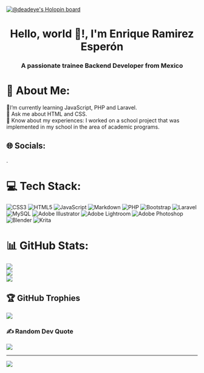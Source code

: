 [![@deadeye's Holopin board](https://holopin.io/api/user/board?user=deadeye)](https://holopin.io/@deadeye)

<h1 align="center">Hello, world 👋!, I'm Enrique Ramirez Esperón</h1>

<h3 align="center">A passionate trainee Backend Developer from Mexico</h3>

# 💫 About Me:

🌱I’m currently learning JavaScript, PHP and Laravel.<br>💬 Ask me about HTML and CSS.<br>📄 Know about my experiences: I worked on a school project that was implemented in my school in the area of academic programs.

## 🌐 Socials:

.

# 💻 Tech Stack:

![CSS3](https://img.shields.io/badge/css3-%231572B6.svg?style=plastic&logo=css3&logoColor=white) ![HTML5](https://img.shields.io/badge/html5-%23E34F26.svg?style=plastic&logo=html5&logoColor=white) ![JavaScript](https://img.shields.io/badge/javascript-%23323330.svg?style=plastic&logo=javascript&logoColor=%23F7DF1E) ![Markdown](https://img.shields.io/badge/markdown-%23000000.svg?style=plastic&logo=markdown&logoColor=white) ![PHP](https://img.shields.io/badge/php-%23777BB4.svg?style=plastic&logo=php&logoColor=white) ![Bootstrap](https://img.shields.io/badge/bootstrap-%23563D7C.svg?style=plastic&logo=bootstrap&logoColor=white) ![Laravel](https://img.shields.io/badge/laravel-%23FF2D20.svg?style=plastic&logo=laravel&logoColor=white) ![MySQL](https://img.shields.io/badge/mysql-%2300f.svg?style=plastic&logo=mysql&logoColor=white) ![Adobe Illustrator](https://img.shields.io/badge/adobeillustrator-%23FF9A00.svg?style=plastic&logo=adobeillustrator&logoColor=white) ![Adobe Lightroom](https://img.shields.io/badge/Adobe%20Lightroom-31A8FF.svg?style=plastic&logo=Adobe%20Lightroom&logoColor=white) ![Adobe Photoshop](https://img.shields.io/badge/adobephotoshop-%2331A8FF.svg?style=plastic&logo=adobephotoshop&logoColor=white) ![Blender](https://img.shields.io/badge/blender-%23F5792A.svg?style=plastic&logo=blender&logoColor=white) ![Krita](https://img.shields.io/badge/Krita-203759?style=plastic&logo=krita&logoColor=EEF37B)

# 📊 GitHub Stats:

![](https://github-readme-stats.vercel.app/api?username=MrMeowtastic&theme=dark&hide_border=false&include_all_commits=true&count_private=true)<br/>
![](https://github-readme-streak-stats.herokuapp.com/?user=MrMeowtastic&theme=dark&hide_border=false)<br/>
![](https://github-readme-stats.vercel.app/api/top-langs/?username=MrMeowtastic&theme=dark&hide_border=false&include_all_commits=true&count_private=true&layout=compact)

## 🏆 GitHub Trophies

![](https://github-profile-trophy.vercel.app/?username=MrMeowtastic&theme=dracula&no-frame=true&no-bg=false&margin-w=4)

### ✍️ Random Dev Quote

![](https://quotes-github-readme.vercel.app/api?type=horizontal&theme=radical)

---

[![](https://visitcount.itsvg.in/api?id=MrMeowtastic&icon=5&color=6)](https://visitcount.itsvg.in)

<!-- Proudly created with GPRM ( https://gprm.itsvg.in ) -->
